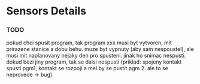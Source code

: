 Sensors Details
====

### TODO
pokud chci spusit program, tak program xxx musi byt vytvoren, mit prirazene stanice a dobu behu. muze byt vypnuty (aby sam nespoustel), ale musi mit naplanovany nejaky den pro spusteni. jinak ho snimac nespusti. dokud bezi jiny program, tak se dalsi nespusti (priklad: spojeny kontakt spusti pgm1, kontakt se rozpoji a mel by se pustit pgm 2. ale to se neprovede -> bug)
